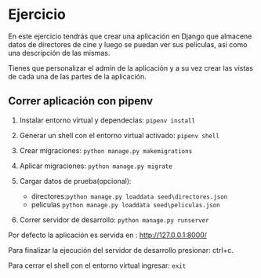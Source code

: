 # Ejercicio

En este ejercicio tendrás que crear una aplicación en Django que almacene datos de directores de cine y luego se puedan ver sus películas, así como una descripción de las mismas.

Tienes que personalizar el admin de la aplicación y a su vez crear las vistas de cada una de las partes de la aplicación.

## Correr aplicación con pipenv

1.  Instalar entorno virtual y dependecias:
    `pipenv install`
2.  Generar un shell con el entorno virtual activado:
    `pipenv shell`
3.  Crear migraciones:
    `python manage.py makemigrations`
4.  Aplicar migraciones:
    `python manage.py migrate`
5.  Cargar datos de prueba(opcional):

    - directores:`python manage.py loaddata seed\directores.json`
    - peliculas `python manage.py loaddata seed\peliculas.json`

6.  Correr servidor de desarrollo:
    `python manage.py runserver`

Por defecto la aplicación es servida en : http://127.0.0.1:8000/

Para finalizar la ejecución del servidor de desarrollo presionar: ctrl+c.

Para cerrar el shell con el entorno virtual ingresar:
`exit`
